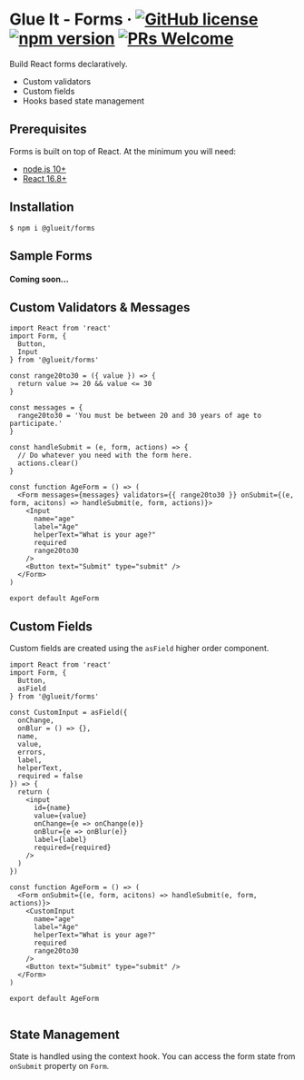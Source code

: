 # Glue It - Forms &middot; [![GitHub license](https://img.shields.io/badge/license-MIT-blue.svg)](https://github.com/jeffcd/forms/blob/master/LICENSE) [![npm version](https://img.shields.io/npm/v/@glueit/forms.svg?style=flat)](https://www.npmjs.com/package/@glueit/forms) [![PRs Welcome](https://img.shields.io/badge/PRs-welcome-brightgreen.svg)](https://github.com/jeffcd/forms/blob/master/CONTRIBUTING.md)

Build React forms declaratively.

- Custom validators
- Custom fields
- Hooks based state management

## Prerequisites

Forms is built on top of React. At the minimum you will need:

- [node.js 10+](https://nodejs.org)
- [React 16.8+](http://reactjs.org/)

## Installation

```
$ npm i @glueit/forms
```

## Sample Forms

#### Coming soon...

## Custom Validators & Messages

```
import React from 'react'
import Form, {
  Button,
  Input
} from '@glueit/forms'

const range20to30 = ({ value }) => {
  return value >= 20 && value <= 30
}

const messages = {
  range20to30 = 'You must be between 20 and 30 years of age to participate.'
}

const handleSubmit = (e, form, actions) => {
  // Do whatever you need with the form here.
  actions.clear()
}

const function AgeForm = () => (
  <Form messages={messages} validators={{ range20to30 }} onSubmit={(e, form, acitons) => handleSubmit(e, form, actions)}>
    <Input
      name="age"
      label="Age"
      helperText="What is your age?"
      required
      range20to30
    />
    <Button text="Submit" type="submit" />
  </Form>
)

export default AgeForm
```

## Custom Fields

Custom fields are created using the `asField` higher order component.

```
import React from 'react'
import Form, {
  Button,
  asField
} from '@glueit/forms'

const CustomInput = asField({
  onChange,
  onBlur = () => {},
  name,
  value,
  errors,
  label,
  helperText,
  required = false
}) => {
  return (
    <input
      id={name}
      value={value}
      onChange={e => onChange(e)}
      onBlur={e => onBlur(e)}
      label={label}
      required={required}
    />
  )
})

const function AgeForm = () => (
  <Form onSubmit={(e, form, acitons) => handleSubmit(e, form, actions)}>
    <CustomInput
      name="age"
      label="Age"
      helperText="What is your age?"
      required
      range20to30
    />
    <Button text="Submit" type="submit" />
  </Form>
)

export default AgeForm


```

## State Management

State is handled using the context hook. You can access the form state from `onSubmit` property on `Form`.
